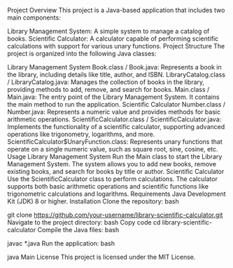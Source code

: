 Project Overview
This project is a Java-based application that includes two main components:

Library Management System: A simple system to manage a catalog of books.
Scientific Calculator: A calculator capable of performing scientific calculations with support for various unary functions.
Project Structure
The project is organized into the following Java classes:

Library Management System
Book.class / Book.java: Represents a book in the library, including details like title, author, and ISBN.
LibraryCatalog.class / LibraryCatalog.java: Manages the collection of books in the library, providing methods to add, remove, and search for books.
Main.class / Main.java: The entry point of the Library Management System. It contains the main method to run the application.
Scientific Calculator
Number.class / Number.java: Represents a numeric value and provides methods for basic arithmetic operations.
ScientificCalculator.class / ScientificCalculator.java: Implements the functionality of a scientific calculator, supporting advanced operations like trigonometry, logarithms, and more.
ScientificCalculator$UnaryFunction.class: Represents unary functions that operate on a single numeric value, such as square root, sine, cosine, etc.
Usage
Library Management System
Run the Main class to start the Library Management System.
The system allows you to add new books, remove existing books, and search for books by title or author.
Scientific Calculator
Use the ScientificCalculator class to perform calculations.
The calculator supports both basic arithmetic operations and scientific functions like trigonometric calculations and logarithms.
Requirements
Java Development Kit (JDK) 8 or higher.
Installation
Clone the repository:
bash

git clone https://github.com/your-username/library-scientific-calculator.git
Navigate to the project directory:
bash
Copy code
cd library-scientific-calculator
Compile the Java files:
bash

javac *.java
Run the application:
bash

java Main
License
This project is licensed under the MIT License.
